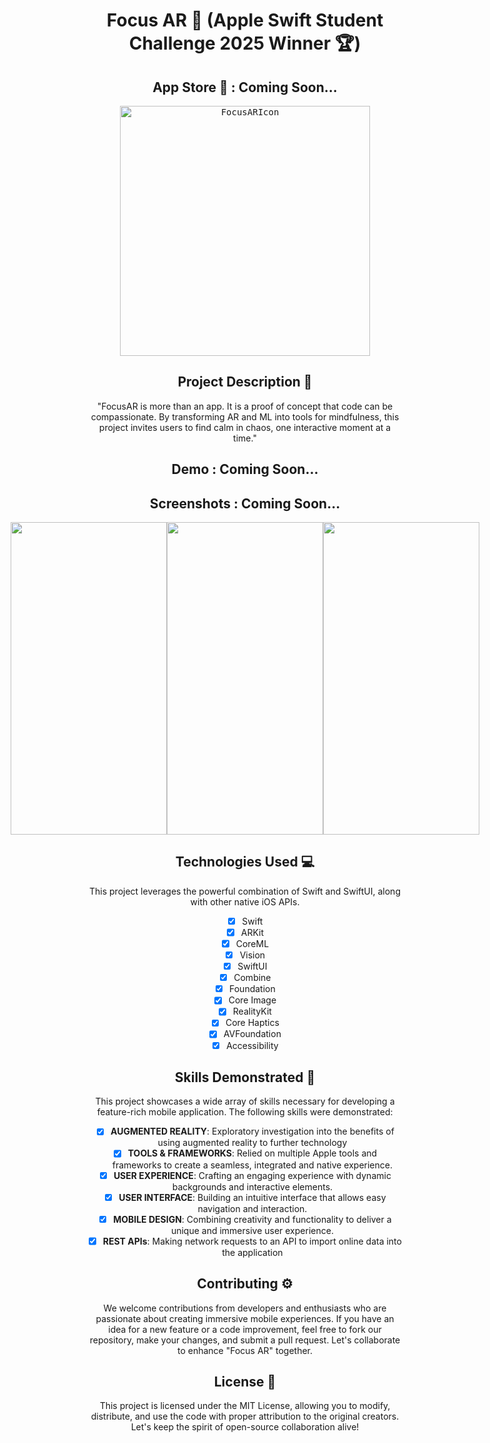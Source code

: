 <div align="center">

# Focus AR 🥇 (Apple Swift Student Challenge 2025 Winner 🏆)

## App Store  : Coming Soon...

<kbd>
    <img src="https://github.com/user-attachments/assets/ead85561-4b6a-4ee2-afe2-e3ce950ef677" alt="FocusARIcon" width="400" height="400">
</kbd>


## Project Description 🎨

"FocusAR is more than an app. It is a proof of concept that code can be compassionate. By transforming AR and ML into tools for mindfulness, this project invites users to find calm in chaos, one interactive moment at a time."

## Demo : Coming Soon...

## Screenshots : Coming Soon...

<div style="display: flex; justify-content: center; align-items: center;">
    <kbd>
        <img src="" alt="" width="250" height="500">
    </kbd>
    <kbd>
        <img src="" alt="" width="250" height="500">
    </kbd>
    <kbd>
        <img src="" alt="" width="250" height="500">
    </kbd>
</div>

## Technologies Used 💻

This project leverages the powerful combination of Swift and SwiftUI, along with other native iOS APIs.

- [x] Swift
- [x] ARKit
- [x] CoreML
- [x] Vision
- [x] SwiftUI
- [x] Combine
- [x] Foundation
- [x] Core Image
- [x] RealityKit
- [x] Core Haptics
- [x] AVFoundation
- [x] Accessibility

## Skills Demonstrated 🥋

This project showcases a wide array of skills necessary for developing a feature-rich mobile application. The following skills were demonstrated:

- [x] **AUGMENTED REALITY**: Exploratory investigation into the benefits of using augmented reality to further technology
- [x] **TOOLS & FRAMEWORKS**: Relied on multiple Apple tools and frameworks to create a seamless, integrated and native experience.
- [x] **USER EXPERIENCE**: Crafting an engaging experience with dynamic backgrounds and interactive elements.
- [x] **USER INTERFACE**: Building an intuitive interface that allows easy navigation and interaction.
- [x] **MOBILE DESIGN**: Combining creativity and functionality to deliver a unique and immersive user experience.
- [x] **REST APIs**: Making network requests to an API to import online data into the application

## Contributing ⚙️

We welcome contributions from developers and enthusiasts who are passionate about creating immersive mobile experiences. If you have an idea for a new feature or a code improvement, feel free to fork our repository, make your changes, and submit a pull request. Let's collaborate to enhance "Focus AR" together.

## License 🪪

This project is licensed under the MIT License, allowing you to modify, distribute, and use the code with proper attribution to the original creators. Let's keep the spirit of open-source collaboration alive!

</div>
